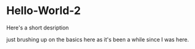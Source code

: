 # Hello-World-2
Here's a short desription

just brushing up on the basics here as it's been a while since I was here.
